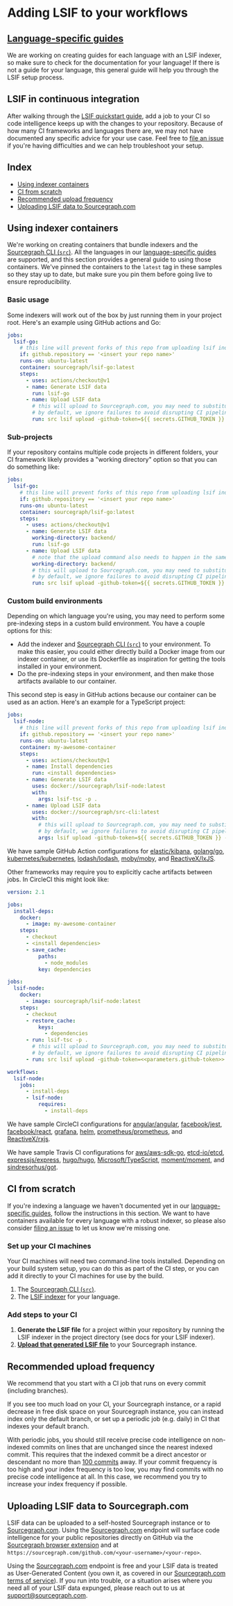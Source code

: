 # Adding LSIF to your workflows

## [Language-specific guides](./languages/index.md)

We are working on creating guides for each language with an LSIF indexer, so make sure to check for the documentation for your language! If there is not a guide for your language, this general guide will help you through the LSIF setup process.

## LSIF in continuous integration

After walking through the [LSIF quickstart guide](./lsif_quickstart.md), add a job to your CI so code intelligence keeps up with the changes to your repository. Because of how many CI frameworks and languages there are, we may not have documented any specific advice for your use case. Feel free to [file an issue](https://github.com/sourcegraph/sourcegraph/issues/new) if you're having difficulties and we can help troubleshoot your setup.

## Index

- [Using indexer containers](#using-indexer-containers)
- [CI from scratch](#ci-from-scratch)
- [Recommended upload frequency](#recommended-upload-frequency)
- [Uploading LSIF data to Sourcegraph.com](#uploading-lsif-data-to-sourcegraphcom)

## Using indexer containers

We're working on creating containers that bundle indexers and the [Sourcegraph CLI (`src`)](https://github.com/sourcegraph/src-cli). All the languages in our [language-specific guides](languages/index.md) are supported, and this section provides a general guide to using those containers. We've pinned the containers to the `latest` tag in these samples so they stay up to date, but make sure you pin them before going live to ensure reproducibility.

### Basic usage

Some indexers will work out of the box by just running them in your project root. Here's an example using GitHub actions and Go:

```yaml
jobs:
  lsif-go:
    # this line will prevent forks of this repo from uploading lsif indexes
    if: github.repository == '<insert your repo name>'
    runs-on: ubuntu-latest
    container: sourcegraph/lsif-go:latest
    steps:
      - uses: actions/checkout@v1
      - name: Generate LSIF data
        run: lsif-go
      - name: Upload LSIF data
        # this will upload to Sourcegraph.com, you may need to substitute a different command
        # by default, we ignore failures to avoid disrupting CI pipelines with non-critical errors.
        run: src lsif upload -github-token=${{ secrets.GITHUB_TOKEN }} -ignore-upload-failures
```

### Sub-projects

If your repository contains multiple code projects in different folders, your CI framework likely provides a "working directory" option so that you can do something like:

```yaml
jobs:
  lsif-go:
    # this line will prevent forks of this repo from uploading lsif indexes
    if: github.repository == '<insert your repo name>'
    runs-on: ubuntu-latest
    container: sourcegraph/lsif-go:latest
    steps:
      - uses: actions/checkout@v1
      - name: Generate LSIF data
        working-directory: backend/
        run: lsif-go
      - name: Upload LSIF data
        # note that the upload command also needs to happen in the same directory!
        working-directory: backend/
        # this will upload to Sourcegraph.com, you may need to substitute a different command
        # by default, we ignore failures to avoid disrupting CI pipelines with non-critical errors.
        run: src lsif upload -github-token=${{ secrets.GITHUB_TOKEN }} -ignore-upload-failures
```

### Custom build environments

Depending on which language you're using, you may need to perform some pre-indexing steps in a custom build environment. You have a couple options for this:

- Add the indexer and [Sourcegraph CLI (`src`)](https://github.com/sourcegraph/src-cli) to your environment. To make this easier, you could either directly build a Docker image from our indexer container, or use its Dockerfile as inspiration for getting the tools installed in your environment.
- Do the pre-indexing steps in your environment, and then make those artifacts available to our container.

This second step is easy in GitHub actions because our container can be used as an action. Here's an example for a TypeScript project:

```yaml
jobs:
  lsif-node:
    # this line will prevent forks of this repo from uploading lsif indexes
    if: github.repository == '<insert your repo name>'
    runs-on: ubuntu-latest
    container: my-awesome-container
    steps:
      - uses: actions/checkout@v1
      - name: Install dependencies
        run: <install dependencies>
      - name: Generate LSIF data
        uses: docker://sourcegraph/lsif-node:latest
        with:
          args: lsif-tsc -p .
      - name: Upload LSIF data
        uses: docker://sourcegraph/src-cli:latest
        with:
          # this will upload to Sourcegraph.com, you may need to substitute a different command
          # by default, we ignore failures to avoid disrupting CI pipelines with non-critical errors.
          args: lsif upload -github-token=${{ secrets.GITHUB_TOKEN }} -ignore-upload-failures
```

We have sample GitHub Action configurations for
[elastic/kibana](https://github.com/sourcegraph-codeintel-showcase/kibana/blob/7ed559df0e2036487ae6d606e9ffa29d90d49e38/.github/workflows/lsif.yml),
[golang/go](https://github.com/sourcegraph-codeintel-showcase/go/blob/f40606b1241b0ca4802d7b00a763241b03404eea/.github/workflows/lsif.yml),
[kubernetes/kubernetes](https://github.com/sourcegraph-codeintel-showcase/kubernetes/blob/359b6469d85cc7cd4f6634e50651633eefeaea4e/.github/workflows/lsif.yml),
[lodash/lodash](https://github.com/sourcegraph-codeintel-showcase/lodash/blob/b90ea221bd1b1e036f2dfcd199a2327883f9451f/.github/workflows/lsif.yml),
[moby/moby](https://github.com/sourcegraph-codeintel-showcase/moby/blob/380429abb05846de773d5aa07de052f40c9e8208/.github/workflows/lsif.yml), and
[ReactiveX/IxJS](https://github.com/sourcegraph-codeintel-showcase/IxJS/blob/e53d323314043afb016b6deceaeb068d8d23c303/.github/workflows/lsif.yml).

Other frameworks may require you to explicitly cache artifacts between jobs. In CircleCI this might look like:

```yaml
version: 2.1

jobs:
  install-deps:
    docker:
      - image: my-awesome-container
    steps:
      - checkout
      - <install dependencies>
      - save_cache:
          paths:
            - node_modules
          key: dependencies

jobs:
  lsif-node:
    docker:
      - image: sourcegraph/lsif-node:latest
    steps:
      - checkout
      - restore_cache:
          keys:
            - dependencies
      - run: lsif-tsc -p .
        # this will upload to Sourcegraph.com, you may need to substitute a different command
        # by default, we ignore failures to avoid disrupting CI pipelines with non-critical errors.
      - run: src lsif upload -github-token=<<parameters.github-token>> -ignore-upload-failures

workflows:
  lsif-node:
    jobs:
      - install-deps
      - lsif-node:
          requires:
            - install-deps
```

We have sample CircleCI configurations for
[angular/angular](https://github.com/sourcegraph-codeintel-showcase/angular/blob/f06eec98cadab2ff7a1cef2a03ba7c42015eb399/.circleci/config.yml),
[facebook/jest](https://github.com/sourcegraph-codeintel-showcase/jest/blob/b781fa2b6683f04324edbc4b41552a94f97cd479/.circleci/config.yml),
[facebook/react](https://github.com/sourcegraph-codeintel-showcase/react/blob/e488420f686b88803cfb1bb09bbc4d3991db8c55/.circleci/config.yml),
[grafana](https://github.com/sourcegraph-codeintel-showcase/grafana/blob/664a694955ea40575a1cffe9db47a7adf4d3c2bb/.circleci/config.yml),
[helm](https://github.com/sourcegraph-codeintel-showcase/helm/blob/62c38f152d0802719aad1ec4c1c281f01dc75173/.circleci/config.yml),
[prometheus/prometheus](https://github.com/sourcegraph-codeintel-showcase/prometheus/blob/a0a8a249fff9d1c6ce4c097ccc4f5e120c723c51/.circleci/config.yml), and
[ReactiveX/rxjs](https://github.com/sourcegraph-codeintel-showcase/rxjs/blob/c9d3c1a76a68273863fc59075a71b4cc43c06114/.circleci/config.yml).

We have sample Travis CI configurations for
[aws/aws-sdk-go](https://github.com/sourcegraph-codeintel-showcase/aws-sdk-go/blob/92f67a061fcdd46d6a418b28838b10b6ac63a880/.travis.yml),
[etcd-io/etcd](https://github.com/sourcegraph-codeintel-showcase/etcd/blob/eae726706fe8ebf7e08b45ba29a70388595db31b/.travis.yml),
[expressjs/express](https://github.com/sourcegraph-codeintel-showcase/express/blob/bd1ae153f19656183257ed223d518aeb9f5091ec/.travis.yml),
[hugo/hugo](https://github.com/sourcegraph-codeintel-showcase/hugo/blob/6704b7c125d7b21ccf2048d7bff0f1ffe2b0867d/.travis.yml),
[Microsoft/TypeScript](https://github.com/sourcegraph-codeintel-showcase/TypeScript/blob/f37f1dee1b3e63b12df2935590c8707a5ec3993b/.travis.yml),
[moment/moment](https://github.com/sourcegraph-codeintel-showcase/moment/blob/eedccdc2c07fb5abe931b427d50f5b3c3f44ac95/.travis.yml), and
[sindresorhus/got](https://github.com/sourcegraph-codeintel-showcase/got/blob/164d55a029512cea7f245de870cbb1eaba114734/.travis.yml).

## CI from scratch

If you're indexing a language we haven't documented yet in our [language-specific guides](languages/index.md), follow the instructions in this section. We want to have containers available for every language with a robust indexer, so please also consider [filing an issue](https://github.com/sourcegraph/sourcegraph/issues/new) to let us know we're missing one.

### Set up your CI machines

Your CI machines will need two command-line tools installed. Depending on your build system setup, you can do this as part of the CI step, or you can add it directly to your CI machines for use by the build.

1. The [Sourcegraph CLI (`src`)](https://github.com/sourcegraph/src-cli).
1. The [LSIF indexer](https://lsif.dev) for your language.

### Add steps to your CI

1. **Generate the LSIF file** for a project within your repository by running the LSIF indexer in the project directory (see docs for your LSIF indexer).
1. **[Upload that generated LSIF file](./lsif_quickstart.md#upload-the-data)** to your Sourcegraph instance.

## Recommended upload frequency

We recommend that you start with a CI job that runs on every commit (including branches).

If you see too much load on your CI, your Sourcegraph instance, or a rapid decrease in free disk space on your Sourcegraph instance, you can instead index only the default branch, or set up a periodic job (e.g. daily) in CI that indexes your default branch.

With periodic jobs, you should still receive precise code intelligence on non-indexed commits on lines that are unchanged since the nearest indexed commit. This requires that the indexed commit be a direct ancestor or descendant no more than [100 commits](https://github.com/sourcegraph/sourcegraph/blob/e7803474dbac8021e93ae2af930269045aece079/lsif/src/shared/constants.ts#L25) away. If your commit frequency is too high and your index frequency is too low, you may find commits with no precise code intelligence at all. In this case, we recommend you try to increase your index frequency if possible.

## Uploading LSIF data to Sourcegraph.com

LSIF data can be uploaded to a self-hosted Sourcegraph instance or to [Sourcegraph.com](https://sourcegraph.com). Using the [Sourcegraph.com](https://sourcegraph.com) endpoint will surface code intelligence for your public repositories directly on GitHub via the [Sourcegraph browser extension](https://docs.sourcegraph.com/integration/browser_extension) and at `https://sourcegraph.com/github.com/<your-username>/<your-repo>`.

Using the [Sourcegraph.com](https://sourcegraph.com) endpoint is free and your LSIF data is treated as User-Generated Content (you own it, as covered in our [Sourcegraph.com terms of service](https://about.sourcegraph.com/terms-dotcom#3-proprietary-rights-and-licenses)). If you run into trouble, or a situation arises where you need all of your LSIF data expunged, please reach out to us at [support@sourcegraph.com](mailto:support@sourcegraph.com).
